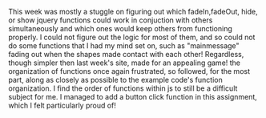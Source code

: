 This week was mostly a stuggle on figuring out which fadeIn,fadeOut, hide, or show jquery functions could work in conjuction with others simultaneously and which ones would keep others from functioning properly. I could not figure out the logic for most of them, and so could not do some functions that I had my mind set on, such as "mainmessage" fading out when the shapes made contact with each other! Regardless, though simpler then last week's site, made for an appealing game! the organization of functions once again frustrated, so followed, for the most part, along as closely as possible to the example code's function organization. I find the order of functions within js to still be a difficult subject for me. I managed to add a button click function in this assignment, which I felt particularly proud of!
